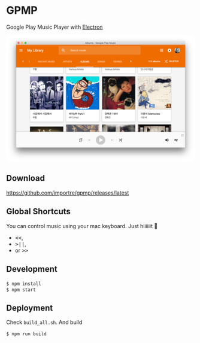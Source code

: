 # GPMP
Google Play Music Player with [Electron][electron]

![screenshot](resources/screenshot.png)


## Download
https://github.com/importre/gpmp/releases/latest


## Global Shortcuts
You can control music using your mac keyboard.
Just hiiiiiit :facepunch:

- <kbd>&lt;&lt;</kbd>,
- <kbd>>||</kbd>,
- or <kbd>&gt;&gt;</kbd>


## Development
```
$ npm install
$ npm start
```


## Deployment
Check `build_all.sh`. And build

```
$ npm run build
```




[electron]: http://electron.atom.io/
